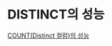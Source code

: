 #   DISTINCT의 성능

[COUNT(Distinct 컬럼)의 성능](https://scidb.tistory.com/entry/COUNTDistinct-%EC%BB%AC%EB%9F%BC%EC%9D%98-%EC%84%B1%EB%8A%A5)